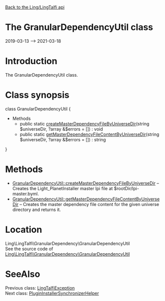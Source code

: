 [Back to the Ling/LingTalfi api](https://github.com/lingtalfi/LingTalfi/blob/master/doc/api/Ling/LingTalfi.md)



The GranularDependencyUtil class
================
2019-03-13 --> 2021-03-18






Introduction
============

The GranularDependencyUtil class.



Class synopsis
==============


class <span class="pl-k">GranularDependencyUtil</span>  {

- Methods
    - public static [createMasterDependencyFileByUniverseDir](https://github.com/lingtalfi/LingTalfi/blob/master/doc/api/Ling/LingTalfi/GranularDependency/GranularDependencyUtil/createMasterDependencyFileByUniverseDir.md)(string $universeDir, ?array &$errors = []) : void
    - public static [getMasterDependencyFileContentByUniverseDir](https://github.com/lingtalfi/LingTalfi/blob/master/doc/api/Ling/LingTalfi/GranularDependency/GranularDependencyUtil/getMasterDependencyFileContentByUniverseDir.md)(string $universeDir, ?array &$errors = []) : string

}






Methods
==============

- [GranularDependencyUtil::createMasterDependencyFileByUniverseDir](https://github.com/lingtalfi/LingTalfi/blob/master/doc/api/Ling/LingTalfi/GranularDependency/GranularDependencyUtil/createMasterDependencyFileByUniverseDir.md) &ndash; Creates the Light_PlanetInstaller master lpi file at $rootDir/lpi-master.byml.
- [GranularDependencyUtil::getMasterDependencyFileContentByUniverseDir](https://github.com/lingtalfi/LingTalfi/blob/master/doc/api/Ling/LingTalfi/GranularDependency/GranularDependencyUtil/getMasterDependencyFileContentByUniverseDir.md) &ndash; Creates the master dependency file content for the given universe directory and returns it.





Location
=============
Ling\LingTalfi\GranularDependency\GranularDependencyUtil<br>
See the source code of [Ling\LingTalfi\GranularDependency\GranularDependencyUtil](https://github.com/lingtalfi/LingTalfi/blob/master/GranularDependency/GranularDependencyUtil.php)



SeeAlso
==============
Previous class: [LingTalfiException](https://github.com/lingtalfi/LingTalfi/blob/master/doc/api/Ling/LingTalfi/Exception/LingTalfiException.md)<br>Next class: [PluginInstallerSynchronizerHelper](https://github.com/lingtalfi/LingTalfi/blob/master/doc/api/Ling/LingTalfi/Helper/PluginInstallerSynchronizerHelper.md)<br>
